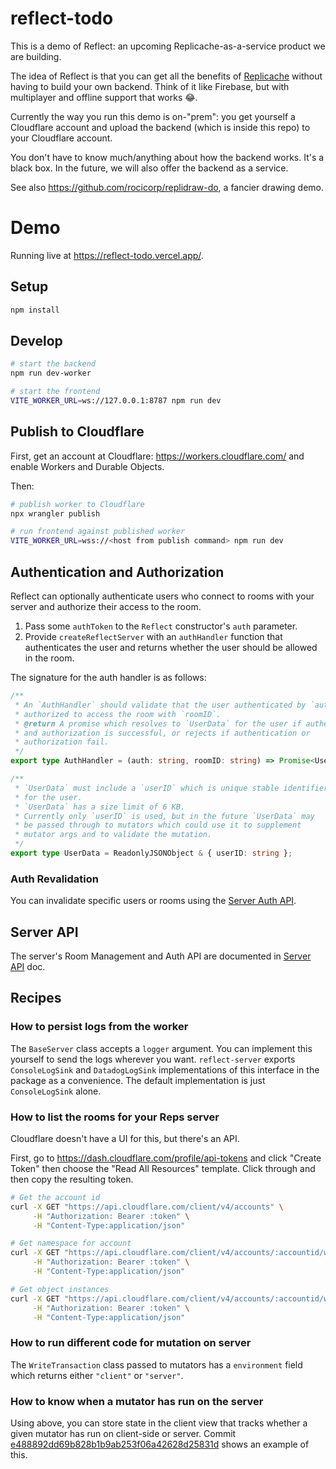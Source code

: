 # reflect-todo

This is a demo of Reflect: an upcoming Replicache-as-a-service product we are building.

The idea of Reflect is that you can get all the benefits of [Replicache](https://replicache.dev/) without having to build your own backend. Think of it like Firebase, but with multiplayer and offline support that works 😂.

Currently the way you run this demo is on-"prem": you get yourself a Cloudflare account and upload the backend (which is inside this repo) to your Cloudflare account.

You don't have to know much/anything about how the backend works. It's a black box. In the future, we will also offer the backend as a service.

See also https://github.com/rocicorp/replidraw-do, a fancier drawing demo.

# Demo

Running live at https://reflect-todo.vercel.app/.

## Setup

```bash
npm install
```

## Develop

```bash
# start the backend
npm run dev-worker

# start the frontend
VITE_WORKER_URL=ws://127.0.0.1:8787 npm run dev
```

## Publish to Cloudflare

First, get an account at Cloudflare: https://workers.cloudflare.com/ and enable Workers and Durable Objects.

Then:

```bash
# publish worker to Cloudflare
npx wrangler publish

# run frontend against published worker
VITE_WORKER_URL=wss://<host from publish command> npm run dev
```

## Authentication and Authorization

Reflect can optionally authenticate users who connect to rooms with your server and authorize their access to the room.

1. Pass some `authToken` to the `Reflect` constructor's `auth` parameter.
2. Provide `createReflectServer` with an `authHandler` function that authenticates the user and returns whether the user should be allowed in the room.

The signature for the auth handler is as follows:

```ts
/**
 * An `AuthHandler` should validate that the user authenticated by `auth` is
 * authorized to access the room with `roomID`.
 * @return A promise which resolves to `UserData` for the user if authentication
 * and authorization is successful, or rejects if authentication or
 * authorization fail.
 */
export type AuthHandler = (auth: string, roomID: string) => Promise<UserData>;

/**
 * `UserData` must include a `userID` which is unique stable identifier
 * for the user.
 * `UserData` has a size limit of 6 KB.
 * Currently only `userID` is used, but in the future `UserData` may
 * be passed through to mutators which could use it to supplement
 * mutator args and to validate the mutation.
 */
export type UserData = ReadonlyJSONObject & { userID: string };
```

### Auth Revalidation

You can invalidate specific users or rooms using the [Server Auth API](doc/server-api.md#auth-api).

## Server API

The server's Room Management and Auth API are documented in [Server API](doc/server-api.md) doc.

## Recipes

### How to persist logs from the worker

The `BaseServer` class accepts a `logger` argument. You can implement this yourself to send the logs wherever you want. `reflect-server` exports `ConsoleLogSink` and `DatadogLogSink` implementations of this interface in the package as a convenience. The default implementation is just `ConsoleLogSink` alone.

### How to list the rooms for your Reps server

Cloudflare doesn't have a UI for this, but there's an API.

First, go to https://dash.cloudflare.com/profile/api-tokens and click "Create Token" then choose the "Read All Resources" template. Click through and then copy the resulting token.

```bash
# Get the account id
curl -X GET "https://api.cloudflare.com/client/v4/accounts" \
     -H "Authorization: Bearer :token" \
     -H "Content-Type:application/json"

# Get namespace for account
curl -X GET "https://api.cloudflare.com/client/v4/accounts/:accountid/workers/durable_objects/namespaces" \
     -H "Authorization: Bearer :token" \
     -H "Content-Type:application/json"

# Get object instances
curl -X GET "https://api.cloudflare.com/client/v4/accounts/:accountid/workers/durable_objects/namespaces/:namespaceid/objects" \
     -H "Authorization: Bearer :token" \
     -H "Content-Type:application/json"
```

### How to run different code for mutation on server

The `WriteTransaction` class passed to mutators has a `environment` field which returns either `"client"` or `"server"`.

### How to know when a mutator has run on the server

Using above, you can store state in the client view that tracks whether a given mutator has run on client-side or server. Commit [e488892dd69b828b1b9ab253f06a42628d25831d](https://github.com/rocicorp/reflect-todo/commit/e488892dd69b828b1b9ab253f06a42628d25831d) shows an example of this.
